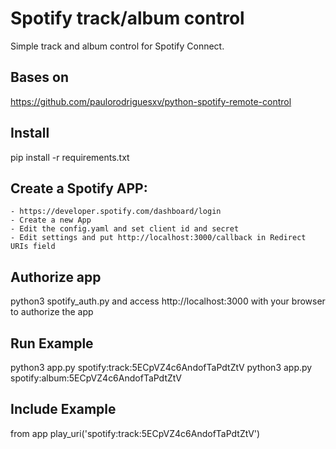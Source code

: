 
# Spotify track/album control

Simple track and album control for Spotify Connect.

## Bases on 
https://github.com/paulorodriguesxv/python-spotify-remote-control

## Install

pip install -r requirements.txt

## Create a Spotify APP:
    - https://developer.spotify.com/dashboard/login
    - Create a new App
    - Edit the config.yaml and set client id and secret
    - Edit settings and put http://localhost:3000/callback in Redirect URIs field

## Authorize app 
python3 spotify_auth.py and access http://localhost:3000 with your browser to authorize the app

## Run Example

 python3 app.py spotify:track:5ECpVZ4c6AndofTaPdtZtV
 python3 app.py spotify:album:5ECpVZ4c6AndofTaPdtZtV

## Include Example

 from app
 play_uri('spotify:track:5ECpVZ4c6AndofTaPdtZtV')

